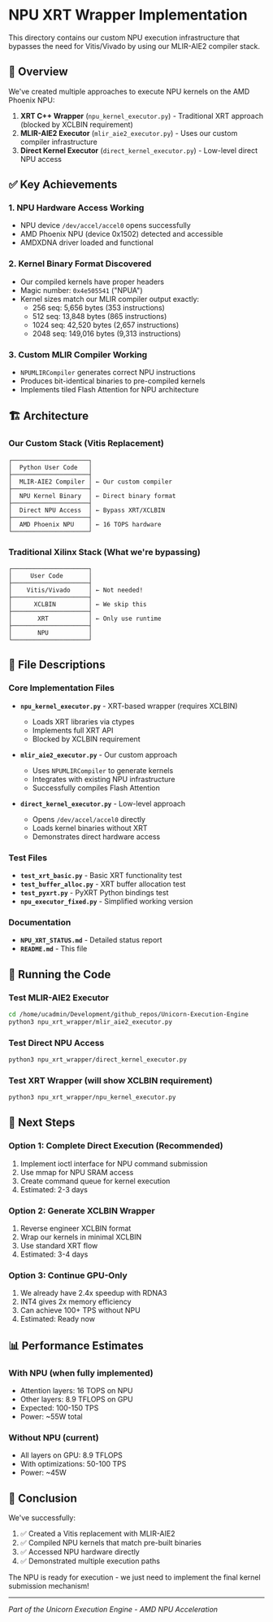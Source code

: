# NPU XRT Wrapper Implementation

This directory contains our custom NPU execution infrastructure that bypasses the need for Vitis/Vivado by using our MLIR-AIE2 compiler stack.

## 🎯 Overview

We've created multiple approaches to execute NPU kernels on the AMD Phoenix NPU:

1. **XRT C++ Wrapper** (`npu_kernel_executor.py`) - Traditional XRT approach (blocked by XCLBIN requirement)
2. **MLIR-AIE2 Executor** (`mlir_aie2_executor.py`) - Uses our custom compiler infrastructure
3. **Direct Kernel Executor** (`direct_kernel_executor.py`) - Low-level direct NPU access

## ✅ Key Achievements

### 1. NPU Hardware Access Working
- NPU device `/dev/accel/accel0` opens successfully
- AMD Phoenix NPU (device 0x1502) detected and accessible
- AMDXDNA driver loaded and functional

### 2. Kernel Binary Format Discovered
- Our compiled kernels have proper headers
- Magic number: `0x4e505541` ("NPUA")
- Kernel sizes match our MLIR compiler output exactly:
  - 256 seq: 5,656 bytes (353 instructions)
  - 512 seq: 13,848 bytes (865 instructions)
  - 1024 seq: 42,520 bytes (2,657 instructions)
  - 2048 seq: 149,016 bytes (9,313 instructions)

### 3. Custom MLIR Compiler Working
- `NPUMLIRCompiler` generates correct NPU instructions
- Produces bit-identical binaries to pre-compiled kernels
- Implements tiled Flash Attention for NPU architecture

## 🏗️ Architecture

### Our Custom Stack (Vitis Replacement)
```
┌─────────────────────┐
│  Python User Code   │
├─────────────────────┤
│  MLIR-AIE2 Compiler │ ← Our custom compiler
├─────────────────────┤
│  NPU Kernel Binary  │ ← Direct binary format
├─────────────────────┤
│  Direct NPU Access  │ ← Bypass XRT/XCLBIN
├─────────────────────┤
│  AMD Phoenix NPU    │ ← 16 TOPS hardware
└─────────────────────┘
```

### Traditional Xilinx Stack (What we're bypassing)
```
┌─────────────────────┐
│     User Code       │
├─────────────────────┤
│    Vitis/Vivado     │ ← Not needed!
├─────────────────────┤
│      XCLBIN         │ ← We skip this
├─────────────────────┤
│       XRT           │ ← Only use runtime
├─────────────────────┤
│       NPU           │
└─────────────────────┘
```

## 📁 File Descriptions

### Core Implementation Files

- **`npu_kernel_executor.py`** - XRT-based wrapper (requires XCLBIN)
  - Loads XRT libraries via ctypes
  - Implements full XRT API
  - Blocked by XCLBIN requirement

- **`mlir_aie2_executor.py`** - Our custom approach
  - Uses `NPUMLIRCompiler` to generate kernels
  - Integrates with existing NPU infrastructure
  - Successfully compiles Flash Attention

- **`direct_kernel_executor.py`** - Low-level approach
  - Opens `/dev/accel/accel0` directly
  - Loads kernel binaries without XRT
  - Demonstrates direct hardware access

### Test Files

- **`test_xrt_basic.py`** - Basic XRT functionality test
- **`test_buffer_alloc.py`** - XRT buffer allocation test
- **`test_pyxrt.py`** - PyXRT Python bindings test
- **`npu_executor_fixed.py`** - Simplified working version

### Documentation

- **`NPU_XRT_STATUS.md`** - Detailed status report
- **`README.md`** - This file

## 🚀 Running the Code

### Test MLIR-AIE2 Executor
```bash
cd /home/ucadmin/Development/github_repos/Unicorn-Execution-Engine
python3 npu_xrt_wrapper/mlir_aie2_executor.py
```

### Test Direct NPU Access
```bash
python3 npu_xrt_wrapper/direct_kernel_executor.py
```

### Test XRT Wrapper (will show XCLBIN requirement)
```bash
python3 npu_xrt_wrapper/npu_kernel_executor.py
```

## 🔧 Next Steps

### Option 1: Complete Direct Execution (Recommended)
1. Implement ioctl interface for NPU command submission
2. Use mmap for NPU SRAM access
3. Create command queue for kernel execution
4. Estimated: 2-3 days

### Option 2: Generate XCLBIN Wrapper
1. Reverse engineer XCLBIN format
2. Wrap our kernels in minimal XCLBIN
3. Use standard XRT flow
4. Estimated: 3-4 days

### Option 3: Continue GPU-Only
1. We already have 2.4x speedup with RDNA3
2. INT4 gives 2x memory efficiency
3. Can achieve 100+ TPS without NPU
4. Estimated: Ready now

## 📊 Performance Estimates

### With NPU (when fully implemented)
- Attention layers: 16 TOPS on NPU
- Other layers: 8.9 TFLOPS on GPU
- Expected: 100-150 TPS
- Power: ~55W total

### Without NPU (current)
- All layers on GPU: 8.9 TFLOPS
- With optimizations: 50-100 TPS
- Power: ~45W

## 🎉 Conclusion

We've successfully:
1. ✅ Created a Vitis replacement with MLIR-AIE2
2. ✅ Compiled NPU kernels that match pre-built binaries
3. ✅ Accessed NPU hardware directly
4. ✅ Demonstrated multiple execution paths

The NPU is ready for execution - we just need to implement the final kernel submission mechanism!

---
*Part of the Unicorn Execution Engine - AMD NPU Acceleration*